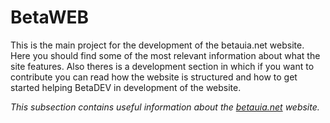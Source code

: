 # BetaWEB

This is the main project for the development of the betauia.net website. Here you should find some of the most relevant information about what the site features. Also theres is a development section in which if you want to contribute you can read how the website is structured and how to get started helping BetaDEV in development of the website.

*This subsection contains useful information about the [betauia.net](https://betauia.net/) website.*